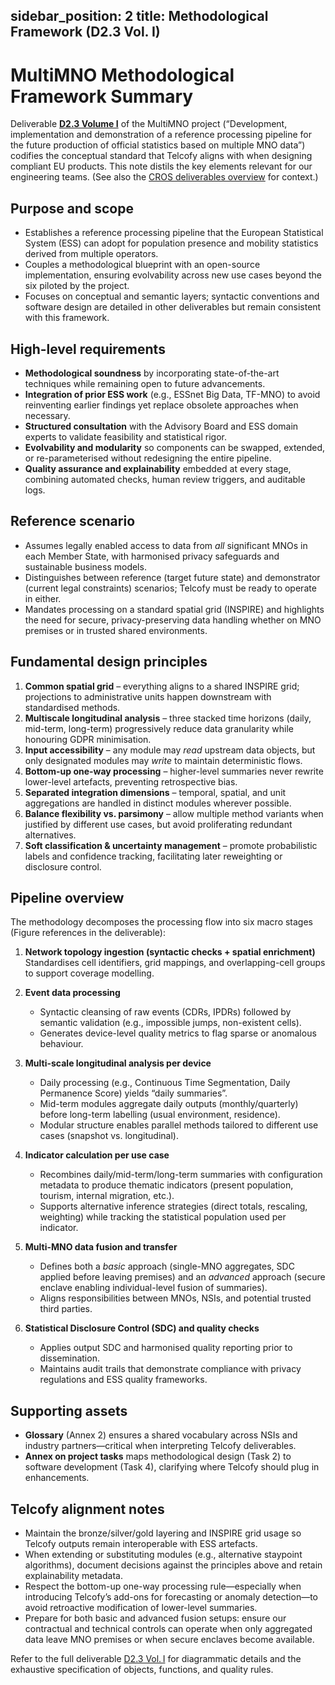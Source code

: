 sidebar_position: 2
title: Methodological Framework (D2.3 Vol. I)
---

# MultiMNO Methodological Framework Summary

Deliverable **[D2.3 Volume I](https://cros.ec.europa.eu/group/6/files/2655/download)** of the MultiMNO project (“Development, implementation and demonstration of a reference processing pipeline for the future production of official statistics based on multiple MNO data”) codifies the conceptual standard that Telcofy aligns with when designing compliant EU products. This note distils the key elements relevant for our engineering teams. (See also the [CROS deliverables overview](https://cros.ec.europa.eu/book-page/methodology-framework-high-level-architecture-requirements-use-cases-and-methods) for context.)

## Purpose and scope

- Establishes a reference processing pipeline that the European Statistical System (ESS) can adopt for population presence and mobility statistics derived from multiple operators.
- Couples a methodological blueprint with an open-source implementation, ensuring evolvability across new use cases beyond the six piloted by the project.
- Focuses on conceptual and semantic layers; syntactic conventions and software design are detailed in other deliverables but remain consistent with this framework.

## High-level requirements

- **Methodological soundness** by incorporating state-of-the-art techniques while remaining open to future advancements.
- **Integration of prior ESS work** (e.g., ESSnet Big Data, TF-MNO) to avoid reinventing earlier findings yet replace obsolete approaches when necessary.
- **Structured consultation** with the Advisory Board and ESS domain experts to validate feasibility and statistical rigor.
- **Evolvability and modularity** so components can be swapped, extended, or re-parameterised without redesigning the entire pipeline.
- **Quality assurance and explainability** embedded at every stage, combining automated checks, human review triggers, and auditable logs.

## Reference scenario

- Assumes legally enabled access to data from *all* significant MNOs in each Member State, with harmonised privacy safeguards and sustainable business models.
- Distinguishes between reference (target future state) and demonstrator (current legal constraints) scenarios; Telcofy must be ready to operate in either.
- Mandates processing on a standard spatial grid (INSPIRE) and highlights the need for secure, privacy-preserving data handling whether on MNO premises or in trusted shared environments.

## Fundamental design principles

1. **Common spatial grid** – everything aligns to a shared INSPIRE grid; projections to administrative units happen downstream with standardised methods.
2. **Multiscale longitudinal analysis** – three stacked time horizons (daily, mid-term, long-term) progressively reduce data granularity while honouring GDPR minimisation.
3. **Input accessibility** – any module may *read* upstream data objects, but only designated modules may *write* to maintain deterministic flows.
4. **Bottom-up one-way processing** – higher-level summaries never rewrite lower-level artefacts, preventing retrospective bias.
5. **Separated integration dimensions** – temporal, spatial, and unit aggregations are handled in distinct modules wherever possible.
6. **Balance flexibility vs. parsimony** – allow multiple method variants when justified by different use cases, but avoid proliferating redundant alternatives.
7. **Soft classification & uncertainty management** – promote probabilistic labels and confidence tracking, facilitating later reweighting or disclosure control.

## Pipeline overview

The methodology decomposes the processing flow into six macro stages (Figure references in the deliverable):

1. **Network topology ingestion (syntactic checks + spatial enrichment)**  
   Standardises cell identifiers, grid mappings, and overlapping-cell groups to support coverage modelling.

2. **Event data processing**  
   - Syntactic cleansing of raw events (CDRs, IPDRs) followed by semantic validation (e.g., impossible jumps, non-existent cells).  
   - Generates device-level quality metrics to flag sparse or anomalous behaviour.

3. **Multi-scale longitudinal analysis per device**  
   - Daily processing (e.g., Continuous Time Segmentation, Daily Permanence Score) yields “daily summaries”.  
   - Mid-term modules aggregate daily outputs (monthly/quarterly) before long-term labelling (usual environment, residence).  
   - Modular structure enables parallel methods tailored to different use cases (snapshot vs. longitudinal).

4. **Indicator calculation per use case**  
   - Recombines daily/mid-term/long-term summaries with configuration metadata to produce thematic indicators (present population, tourism, internal migration, etc.).  
   - Supports alternative inference strategies (direct totals, rescaling, weighting) while tracking the statistical population used per indicator.

5. **Multi-MNO data fusion and transfer**  
   - Defines both a *basic* approach (single-MNO aggregates, SDC applied before leaving premises) and an *advanced* approach (secure enclave enabling individual-level fusion of summaries).  
   - Aligns responsibilities between MNOs, NSIs, and potential trusted third parties.

6. **Statistical Disclosure Control (SDC) and quality checks**  
   - Applies output SDC and harmonised quality reporting prior to dissemination.  
   - Maintains audit trails that demonstrate compliance with privacy regulations and ESS quality frameworks.

## Supporting assets

- **Glossary** (Annex 2) ensures a shared vocabulary across NSIs and industry partners—critical when interpreting Telcofy deliverables.
- **Annex on project tasks** maps methodological design (Task 2) to software development (Task 4), clarifying where Telcofy should plug in enhancements.

## Telcofy alignment notes

- Maintain the bronze/silver/gold layering and INSPIRE grid usage so Telcofy outputs remain interoperable with ESS artefacts.
- When extending or substituting modules (e.g., alternative staypoint algorithms), document decisions against the principles above and retain explainability metadata.
- Respect the bottom-up one-way processing rule—especially when introducing Telcofy’s add-ons for forecasting or anomaly detection—to avoid retroactive modification of lower-level summaries.
- Prepare for both basic and advanced fusion setups: ensure our contractual and technical controls can operate when only aggregated data leave MNO premises or when secure enclaves become available.

Refer to the full deliverable [D2.3 Vol. I](https://cros.ec.europa.eu/group/6/files/2655/download) for diagrammatic details and the exhaustive specification of objects, functions, and quality rules.

